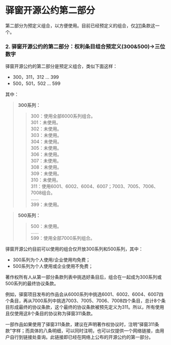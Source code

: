 # 驿窗开源公约第二部分

第二部分为预定义组合，以方便使用。目前已经预定义的组合，仅<u><a href='#311'>311</a></u>条款这一个。

### **2. 驿窗开源公约的第二部分：权利条目组合预定义(300&500)→三位数字**

驿窗开源公约的第二部分是预定义组合，类似下面这样：

- 300，311，312 … 399
- 500，501，502 … 599

其中：


>**300系列：**
>>300：使用全部6000系列组合。  
>>301：未使用。  
>>302：未使用。  
>>303：未使用。  
>>304：未使用。  
>>305：未使用。  
>>306：未使用。  
>>307：未使用。  
>>308：未使用。  
>>309：未使用。  
>>310：未使用。  
>><span id='311'>311</span>：使用6001、6002、6004、6007；7003、7005、7006、7008组合。  
>>……  
>>399：未使用。  
 
>**500系列：**
>>500：未使用。  
>>……  
>>599：使用全部7000系列组合。   



驿窗开源公约目前可以使用的组合仅开放300系列和500系列，其中：

- 300系列为个人使用/企业使用均免费；
- 500系列为个人使用或企业使用不免费；

著作权所有人从第一部分条款列表中挑选好条目后，组合在一起成为300系列或500系列的最终协议条款。

例如，驿窗项目发布的作品会从6000系列中挑选6001、6002、6004、6007四个条目，再从7000系列中挑选7003、7005、7006、7008四个条目，总计8个条目形成最终的协议条款，这个最终的协议条款被预先定义为311。所以，所有使用且仅使用这8个条目的协议称为驿窗311条款。

一部作品如果使用了驿窗311条款，建议在声明著作权协议时，注明“驿窗311条款”字样；而具体的八条明细，可以同时注明，也可以仅提供一个网络链接，由用户自行到链接处查询。此链接即已经在网络上公布的开源公约的第一部分。



